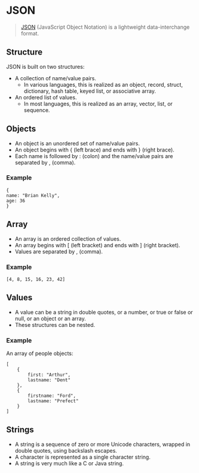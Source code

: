 # JSON

> [JSON](http://www.json.org/) (JavaScript Object Notation) is a lightweight data-interchange format.

## Structure

JSON is built on two structures:

* A collection of name/value pairs.
  * In various languages, this is realized as an object, record, struct, dictionary, hash table, keyed list, or associative array.
* An ordered list of values.
  * In most languages, this is realized as an array, vector, list, or sequence.

## Objects

* An object is an unordered set of name/value pairs.
* An object begins with { (left brace) and ends with } (right brace).
* Each name is followed by : (colon) and the name/value pairs are separated by , (comma).

### Example

	{
	name: "Brian Kelly",
	age: 36
	}

## Array

* An array is an ordered collection of values.
* An array begins with [ (left bracket) and ends with ] (right bracket).
* Values are separated by , (comma).

### Example

	[4, 8, 15, 16, 23, 42]

## Values

* A value can be a string in double quotes, or a number, or true or false or null, or an object or an array.
* These structures can be nested.

### Example

An array of people objects:

	[
		{
			first: "Arthur",
			lastname: "Dent"
		},
		{
			firstname: "Ford",
			lastname: "Prefect"
		}
	]

## Strings

* A string is a sequence of zero or more Unicode characters, wrapped in double quotes, using backslash escapes.
* A character is represented as a single character string.
* A string is very much like a C or Java string.
